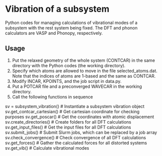 # Vibration of a subsystem

Python codes for managing calculations of vibrational modes of a subsystem with the rest system being fixed. The DFT and phonon calculators are VASP and Phonopy, respectively. 

## Usage

1. Put the relaxed geometry of the whole system (CONTCAR) in the same directory with the Python codes (the working directory).
2. Specify which atoms are allowed to move in the file selected_atoms.dat. Note that the indices of atoms are 1-based and the same as CONTCAR.
3. Modify INCAR, KPOINTS, and the job script in data.py.
4. Put a POTCAR file and a preconverged WAVECAR in the working directory.
5. Call the following functions in sequence

sv = subsystem_vibration() # Instantiate a subsystem vibration object
sv.get_contcar_cartesian() # Get cartesian coordinate for checking purposes
sv.get_poscar() # Get the coordinates with atomic displacement
sv.create_directories() # Create folders for all DFT calculations
sv.get_input_files() # Get the input files for all DFT calculations
sv.submit_jobs() # Submit Slurm jobs, which can be replaced by a job array
sv.check_convergence() # Check convergence of all DFT calculations
sv.get_forces() # Gather the calculated forces for all distorted systems
sv.get_vib() # Calculate vibrational modes
